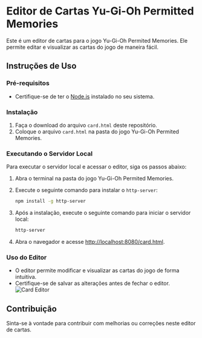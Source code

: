 # Editor de Cartas Yu-Gi-Oh Permitted Memories

Este é um editor de cartas para o jogo Yu-Gi-Oh Permited Memories. Ele permite editar e visualizar as cartas do jogo de maneira fácil.

## Instruções de Uso

### Pré-requisitos

- Certifique-se de ter o [Node.js](https://nodejs.org/) instalado no seu sistema.

### Instalação

1. Faça o download do arquivo `card.html` deste repositório.
2. Coloque o arquivo `card.html` na pasta do jogo Yu-Gi-Oh Permited Memories.

### Executando o Servidor Local

Para executar o servidor local e acessar o editor, siga os passos abaixo:

1. Abra o terminal na pasta do jogo Yu-Gi-Oh Permited Memories.
2. Execute o seguinte comando para instalar o `http-server`:

    ```bash
    npm install -g http-server
    ```

3. Após a instalação, execute o seguinte comando para iniciar o servidor local:

    ```bash
    http-server
    ```

4. Abra o navegador e acesse [http://localhost:8080/card.html](http://localhost:8080/card.html).

### Uso do Editor

- O editor permite modificar e visualizar as cartas do jogo de forma intuitiva.
- Certifique-se de salvar as alterações antes de fechar o editor.
  ![Card Editor](https://i.ibb.co/NK3LN3d/Captura-de-Tela-2024-01-12-a-s-18-08-44.png)
  

## Contribuição

Sinta-se à vontade para contribuir com melhorias ou correções neste editor de cartas.

